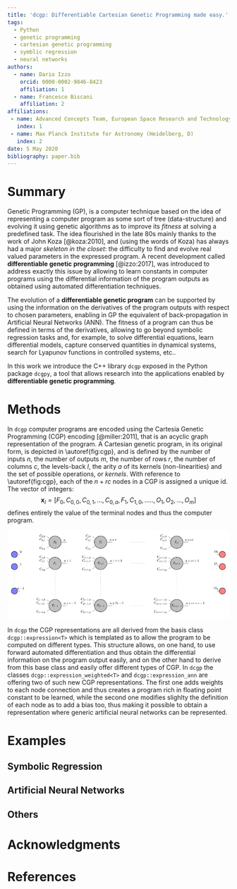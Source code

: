 ```yaml
---
title: 'dcgp: Differentiable Cartesian Genetic Programming made easy.'
tags:
  - Python
  - genetic programming
  - cartesian genetic programming
  - symblic regression
  - neural networks
authors:
  - name: Dario Izzo
    orcid: 0000-0002-9846-8423
    affiliation: 1
  - name: Francesco Biscani
    affiliation: 2
affiliations:
 - name: Advanced Concepts Team, European Space Research and Technology Center (Noordwijk, NL)
   index: 1
 - name: Max Planck Institute for Astronomy (Heidelberg, D)
   index: 2
date: 5 May 2020
bibliography: paper.bib
---
```


# Summary

Genetic Programming (GP), is a computer technique based on the idea of representing a computer program as some sort of tree (data-structure) and evolving it using genetic algorithms as to improve its *fitness* at solving a predefined task. The idea flourished in the late 80s mainly thanks to the work of John Koza [@koza:2010], and (using the words of Koza) has always had a major *skeleton in the closet*: the difficulty to find and evolve real valued parameters in the expressed program. A recent development called **differentiable
genetic programming** [@izzo:2017], was introduced to address exactly this issue by allowing to learn constants in computer programs using the
differential information of the program outputs as obtained using automated differentiation techniques. 

The evolution of a **differentiable genetic program** can be supported by using the information on the derivatives of the program outputs with respect to chosen parameters, enabling in GP the equivalent of back-propagation in Artificial Neural Networks (ANN). The fitness of a program can thus be defined in terms of the derivatives, allowing to go beyond symbolic regression tasks and, for example, to solve differential equations, learn differential models, capture conserved quantities in dynamical systems, search for Lyapunov functions in controlled systems, etc..

In this work we introduce the C++ library `dcgp` exposed in the Python package `dcgpy`, a tool that allows research into the applications enabled by **differentiable genetic programming**.

# Methods 

In `dcgp` computer programs are encoded using the Cartesia Genetic Programming (CGP) encoding [@miller:2011], that is an acyclic graph
representation of the program. A Cartesian genetic program, in its original form, is depicted in \autoref{fig:cgp}, and is defined by the number of inputs $n$, the number of outputs $m$, the number of rows $r$, the number of columns $c$, the levels-back $l$, the arity $a$ of its kernels (non-linearities) and the set of possible operations, or *kernels*. With reference to \autoref{fig:cgp}, each of the $n + rc$ nodes in a CGP is assigned a unique id. The vector of integers:
$$
\mathbf x_I = [F_0, C_{0,0}, C_{0,1}, ...,  C_{0, a}, F_1, C_{1,0}, ....., O_1, O_2, ..., O_m]
$$
defines entirely the value of the terminal nodes and thus the computer program.

![A classical CGP.\label{fig:cgp}](cgp.png)

In `dcgp` the CGP representations are all derived from the basis class ```dcgp::expression<T>``` which is templated as to allow the 
program to be computed on different types. This structure allows, on one hand, to use forward automated differentiation and thus obtain the differential information on the program output easily, and on the other hand to derive from this base class and easily offer different types of CGP. In `dcgp` the classes ```dcgp::expression_weighted<T>``` and ```dcgp::expression_ann``` are offering two of such new CGP representations. The first one adds weights to each node connection and thus creates a program rich in floating point constant to be learned, while the second one modifies slighlty the definition of each node as to add a bias too, thus making it possible to obtain a representation where generic artificial neural networks can be represented.


# Examples

## Symbolic Regression

## Artificial Neural Networks

## Others

# Acknowledgments

# References